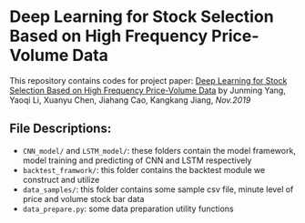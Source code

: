 # Deep Learning for Stock Selection Based on High Frequency Price-Volume Data
This repository contains codes for project paper: [Deep Learning for Stock Selection Based on High Frequency Price-Volume Data](https://arxiv.org/abs/1911.02502) by Junming Yang, Yaoqi Li, Xuanyu Chen, Jiahang Cao, Kangkang Jiang, *Nov.2019*

## File Descriptions:
+ `CNN_model/` and `LSTM_model/`: these folders contain the model framework, model training and predicting of CNN and LSTM respectively
+ `backtest_framwork/`: this folder contains the backtest module we construct and utilize
+ `data_samples/`: this folder contains some sample csv file, minute level of price and volume stock bar data
+ `data_prepare.py`: some data preparation utility functions
